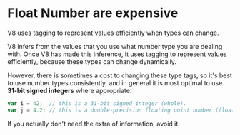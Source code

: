 # Float Number are expensive

V8 uses tagging to represent values efficiently when types can change.

V8 infers from the values that you use what number type you are dealing with. Once V8 has made this inference, it uses tagging to represent values efficiently, because these types can change dynamically.

However, there is sometimes a cost to changing these type tags, so it's best to use number types consistently, and in general it is most optimal to use **31-bit signed integers** where appropriate.

```js
var i = 42;  // this is a 31-bit signed integer (whole).
var j = 4.2; // this is a double-precision floating point number (float).
```

If you actually don't need the extra of information, avoid it.
